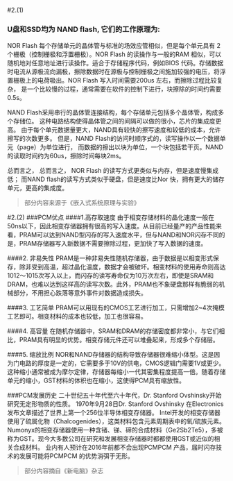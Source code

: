 #2.(1)
### U盘和SSD均为 NAND flash, 它们的工作原理为:
NOR Flash 每个存储单元的晶体管与标准的场效应管相似，但是每个单元具有
2 个栅极（控制栅极和浮置栅极）。NOR Flash 的读操作与一般的RAM 相似，可以
随机地对任意地址进行读操作。适合于存储程序代码，例如BIOS 代码。存储数据
时电流从源极流向漏极，擦除数据时在源极与控制栅极之间施加较强的电压，将浮
置栅极上的电荷吸出。NOR Flash 写入时间需要200us 左右，而擦除过程比较复杂，
是一个比较慢的过程，通常需要在软件的控制下进行，块擦除的时间约需要0.5s。

NAND Flash采用串行的晶体管连接结构，每个存储单元包括多个晶体管，构成多个存储位。
这种电路结构使得晶体管之间的间隔可以做的很小，芯片的集成度更高。
由于每个单元数据量更大，NAND具有较快的擦写速度和较低的成本，允许擦写的次数更多。
但是，NAND Flash的访问时顺序式的，读写操作以一个数据单元（page）为单位进行，
而数据的擦出以块为单位，一个块包括若干页。NAND的读取时间约为60us，擦除时间每块2ms。

总而言之， 总而言之， NOR Flash 的读写方式更类似与内存，但是速度慢集成低；
而NAND flash的读写方式类似于硬盘，但是速度比Nor 快，拥有更大的储存单元，更高的集成度。

> 部分内容来源于《嵌入式系统原理与实验》

#2.(2)
###PCM优点
####1.高存取速度
由于相变存储材料的晶化速度一般在50ns以下，因此相变存储器拥有很高的写入速度。从目前已经量产的产品性能来看，PRAM可以达到NAND型闪存的写入速度水平，但与NAND和NOR闪存不同的是，PRAM存储器写入新数据不需要擦除过程，更加快了写入数据的速度。

####2. 非易失性
PRAM是一种非易失性随机存储器，由于数据是以相变形式保存，除非受到高温，超过晶化温度，数据才会被破坏。相变材料的使用寿命则高达1012～1015次写入以上，而闪存的读写寿命仅为10万次左右，即使是SRAM和DRAM，也难以达到这样高的读写次数。此外，PRAM也不象硬盘那样有脆弱的机械部分，不用担心跌落等意外事件对数据造成损失。

####3. 工艺简单
PRAM可以用现有的CMOS工艺进行加工，只需增加2~4次掩模工艺即可。相变材料的成本也较低，加工也很容易。

####4. 高容量
在随机存储器中，SRAM和DRAM的存储密度都非常小，与它们相比，PRAM具有明显的优势。相变存储元件还可以堆叠起来，形成多个存储层。

####5. 缩放比例
NOR和NAND存储器的结构导致存储器很难缩小体型。这是因为门电路的厚度是一定的，它需要多于10V的供电，CMOS逻辑门需要1V或更少。这种缩小通常被成为摩尔定律，存储器每缩小一代其密集程度提高一倍。随着存储单元的缩小，GST材料的体积也在缩小，这使得PCM具有缩放性。

###PCM发展历史
二十世纪五十年代至六十年代，Dr. Stanford Ovshinsky开始研究无定形物质的性质。
1970年9月28日Dr. Stanford Ovshinsky 在Electronics发布文章描述了世界上第一个256位半导体相变存储器。
Intel开发的相变存储器使用了硫属化物（Chalcogenides），这类材料包含元素周期表中的氧/硫族元素。Numonyx的相变存储器使用一种含锗、锑、碲的合成材料（Ge2Sb2Te5），多被称为GST。现今大多数公司在研究和发展相变存储器时都都使用GST或近似的相关合成材料。
业内有人预计在2016年前都不会出现PCMPCM 产品，届时闪存技术的发展可能将PCMPCM 的优势消弭于无形。 

> 部分内容摘自《新电脑》杂志
